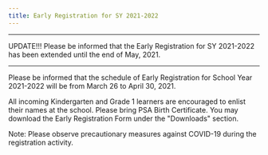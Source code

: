 ```yaml
---
title: Early Registration for SY 2021-2022
---
```


**************************************************************************************************************
UPDATE!!!
Please be informed that the Early Registration for SY 2021-2022 has been extended until the end of May, 2021.

**************************************************************************************************************

Please be informed that the schedule of Early Registration for School Year 2021-2022 will be from March 26 to April 30, 2021.

All incoming Kindergarten and Grade 1 learners are encouraged to enlist their names at the school. Please bring PSA Birth Certificate.  You may download the Early Registration Form under the "Downloads" section.

Note: Please observe precautionary measures against COVID-19 during the registration activity. 
